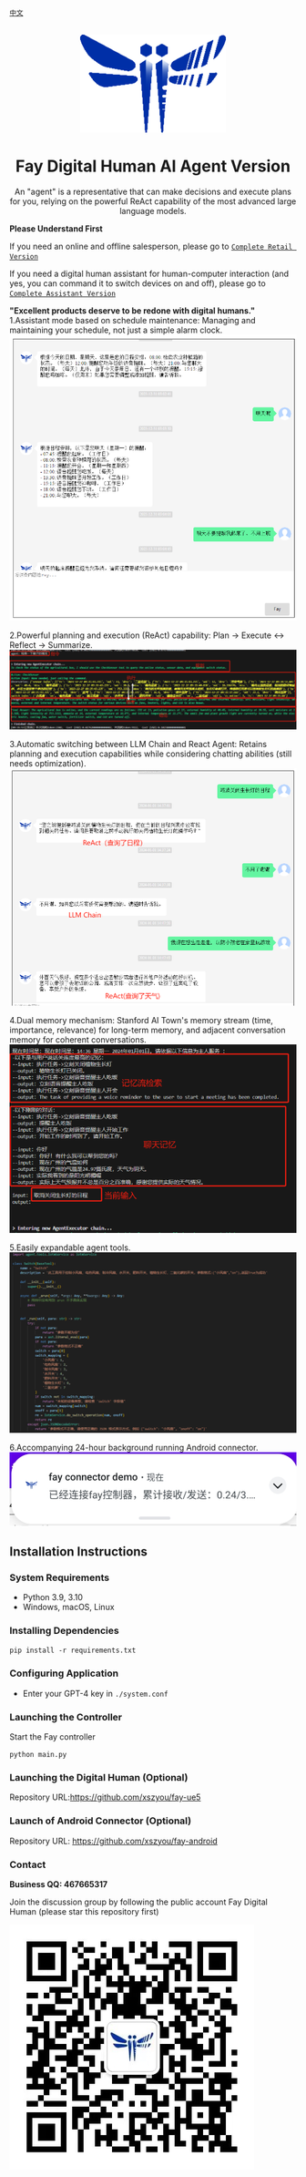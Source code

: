 [`中文`](https://github.com/TheRamU/Fay/blob/main/README.md)

<div align="center">
    <br>
    <img src="images/icon.png" alt="Fay">
    <h1>Fay Digital Human AI Agent Version</h1>
    An "agent" is a representative that can make decisions and execute plans for you, relying on the powerful ReAct capability of the most advanced large language models.
</div>




**Please Understand First**

If you need an online and offline salesperson, please go to [`Complete Retail Version`](https://github.com/TheRamU/Fay/tree/fay-sales-edition)

If you need a digital human assistant for human-computer interaction (and yes, you can command it to switch devices on and off), please go to [`Complete Assistant Version`](https://github.com/TheRamU/Fay/tree/fay-assistant-edition)

**"Excellent products deserve to be redone with digital humans."**
1.Assistant mode based on schedule maintenance: Managing and maintaining your schedule, not just a simple alarm clock.
<img src="images/you1.png" alt="Fay">

2.Powerful planning and execution (ReAct) capability: Plan -> Execute <-> Reflect -> Summarize.
<img src="images/you2.png" alt="Fay">

3.Automatic switching between LLM Chain and React Agent: Retains planning and execution capabilities while considering chatting abilities (still needs optimization).
<img src="images/you3.png" alt="Fay">

4.Dual memory mechanism: Stanford AI Town's memory stream (time, importance, relevance) for long-term memory, and adjacent conversation memory for coherent conversations.
<img src="images/you4.png" alt="Fay">

5.Easily expandable agent tools.
<img src="images/you5.png" alt="Fay">

6.Accompanying 24-hour background running Android connector.
<img src="images/you6.png" alt="Fay">

## **Installation Instructions**

### **System Requirements** 

- Python 3.9, 3.10
- Windows, macOS, Linux

### **Installing Dependencies**

```shell
pip install -r requirements.txt
```

### **Configuring Application**

+ Enter your GPT-4 key in `./system.conf` 

### **Launching the Controller**

Start the Fay controller

```shell
python main.py
```

### **Launching the Digital Human (Optional)**

Repository URL:https://github.com/xszyou/fay-ue5


### **Launch of Android Connector (Optional)**
Repository URL: https://github.com/xszyou/fay-android



### **Contact**

**Business QQ: 467665317**

Join the discussion group by following the public account Fay Digital Human (please star this repository first)

<img src="images/2.jpg"  />
